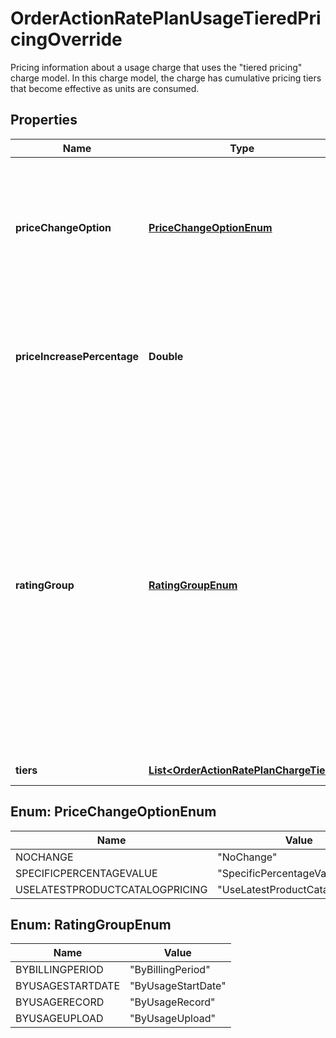 

# OrderActionRatePlanUsageTieredPricingOverride

Pricing information about a usage charge that uses the \"tiered pricing\" charge model. In this charge model, the charge has cumulative pricing tiers that become effective as units are consumed. 

## Properties

| Name | Type | Description | Notes |
|------------ | ------------- | ------------- | -------------|
|**priceChangeOption** | [**PriceChangeOptionEnum**](#PriceChangeOptionEnum) | Specifies how Zuora changes the price of the charge each time the subscription renews.  If the value of this field is &#x60;SpecificPercentageValue&#x60;, use the &#x60;priceIncreasePercentage&#x60; field to specify how much the price of the charge should change.  |  [optional] |
|**priceIncreasePercentage** | **Double** | Specifies the percentage by which the price of the charge should change each time the subscription renews. Only applicable if the value of the &#x60;priceChangeOption&#x60; field is &#x60;SpecificPercentageValue&#x60;.  |  [optional] |
|**ratingGroup** | [**RatingGroupEnum**](#RatingGroupEnum) | Specifies how Zuora groups usage records when rating usage. See [Usage Rating by Group](https://knowledgecenter.zuora.com/Billing/Billing_and_Payments/J_Billing_Operations/Usage/Usage_Rating_by_Group) for more information.   * ByBillingPeriod (default): The rating is based on all the usages in a billing period.   * ByUsageStartDate: The rating is based on all the usages on the same usage start date.   * ByUsageRecord: The rating is based on each usage record.   * ByUsageUpload: The rating is based on all the usages in a uploaded usage file (.xls or .csv). If you import a mass usage in a single upload, which contains multiple usage files in .xls or .csv format, usage records are grouped for each usage file.  |  [optional] |
|**tiers** | [**List&lt;OrderActionRatePlanChargeTier&gt;**](OrderActionRatePlanChargeTier.md) | List of cumulative pricing tiers in the charge.  |  [optional] |



## Enum: PriceChangeOptionEnum

| Name | Value |
|---- | -----|
| NOCHANGE | &quot;NoChange&quot; |
| SPECIFICPERCENTAGEVALUE | &quot;SpecificPercentageValue&quot; |
| USELATESTPRODUCTCATALOGPRICING | &quot;UseLatestProductCatalogPricing&quot; |



## Enum: RatingGroupEnum

| Name | Value |
|---- | -----|
| BYBILLINGPERIOD | &quot;ByBillingPeriod&quot; |
| BYUSAGESTARTDATE | &quot;ByUsageStartDate&quot; |
| BYUSAGERECORD | &quot;ByUsageRecord&quot; |
| BYUSAGEUPLOAD | &quot;ByUsageUpload&quot; |



